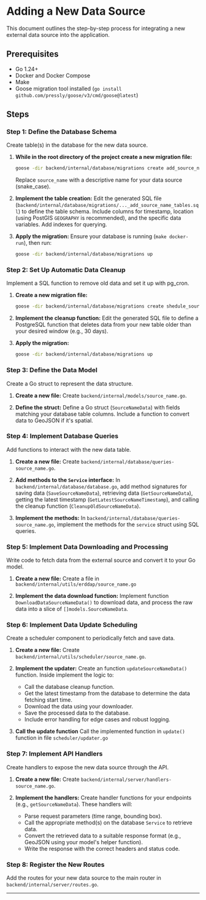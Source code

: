 # Adding a New Data Source

This document outlines the step-by-step process for integrating a new external data source into the application.

## Prerequisites

- Go 1.24+
- Docker and Docker Compose
- Make
- Goose migration tool installed (`go install github.com/pressly/goose/v3/cmd/goose@latest`)

## Steps

### Step 1: Define the Database Schema

Create table(s) in the database for the new data source.

1.  **While in the root directory of the project create a new migration file:**

    ```bash
    goose -dir backend/internal/database/migrations create add_source_name_tables sql
    ```

    Replace `source_name` with a descriptive name for your data source (snake_case).

2.  **Implement the table creation:**
    Edit the generated SQL file (`backend/internal/database/migrations/..._add_source_name_tables.sql`) to define the table schema. Include columns for timestamp, location (using PostGIS `GEOGRAPHY` is recommended), and the specific data variables. Add indexes for querying.

3.  **Apply the migration:**
    Ensure your database is running (`make docker-run`), then run:
    ```bash
    goose -dir backend/internal/database/migrations up
    ```

### Step 2: Set Up Automatic Data Cleanup

Implement a SQL function to remove old data and set it up with pg_cron.

1.  **Create a new migration file:**

    ```bash
    goose -dir backend/internal/database/migrations create shedule_source_name_cleanup sql
    ```

2.  **Implement the cleanup function:**
    Edit the generated SQL file to define a PostgreSQL function that deletes data from your new table older than your desired window (e.g., 30 days).

3.  **Apply the migration:**
    ```bash
    goose -dir backend/internal/database/migrations up
    ```

### Step 3: Define the Data Model

Create a Go struct to represent the data structure.

1.  **Create a new file:**
    Create `backend/internal/models/source_name.go`.

2.  **Define the struct:**
    Define a Go struct (`SourceNameData`) with fields matching your database table columns. Include a function to convert data to GeoJSON if it's spatial.

### Step 4: Implement Database Queries

Add functions to interact with the new data table.

1.  **Create a new file:**
    Create `backend/internal/database/queries-source_name.go`.

2.  **Add methods to the `Service` interface:**
    In `backend/internal/database/database.go`, add method signatures for saving data (`SaveSourceNameData`), retrieving data (`GetSourceNameData`), getting the latest timestamp (`GetLatestSourceNameTimestamp`), and calling the cleanup function (`CleanupOldSourceNameData`).

3.  **Implement the methods:**
    In `backend/internal/database/queries-source_name.go`, implement the methods for the `service` struct using SQL queries.

### Step 5: Implement Data Downloading and Processing

Write code to fetch data from the external source and convert it to your Go model.

1.  **Create a new file:**
    Create a file in `backend/internal/utils/erddap/source_name.go`

2.  **Implement the data download function:**
    Implement function `DownloadDataSourceNameData()` to download data, and process the raw data into a slice of `[]models.SourceNameData`.

### Step 6: Implement Data Update Scheduling

Create a scheduler component to periodically fetch and save data.

1.  **Create a new file:**
    Create `backend/internal/utils/scheduler/source_name.go`.

2.  **Implement the updater:**
    Create an function `updateSourceNameData()` function. Inside implement the logic to:

    - Call the database cleanup function.
    - Get the latest timestamp from the database to determine the data fetching start time.
    - Download the data using your downloader.
    - Save the processed data to the database.
    - Include error handling for edge cases and robust logging.

3.  **Call the update function**
    Call the implemented function in `update()` function in file `scheduler/updater.go`

### Step 7: Implement API Handlers

Create handlers to expose the new data source through the API.

1.  **Create a new file:**
    Create `backend/internal/server/handlers-source_name.go`.

2.  **Implement the handlers:**
    Create handler functions for your endpoints (e.g., `getSourceNameData`). These handlers will:
    - Parse request parameters (time range, bounding box).
    - Call the appropriate method(s) on the database `Service` to retrieve data.
    - Convert the retrieved data to a suitable response format (e.g., GeoJSON using your model's helper function).
    - Write the response with the correct headers and status code.

### Step 8: Register the New Routes

Add the routes for your new data source to the main router in `backend/internal/server/routes.go`.

---
